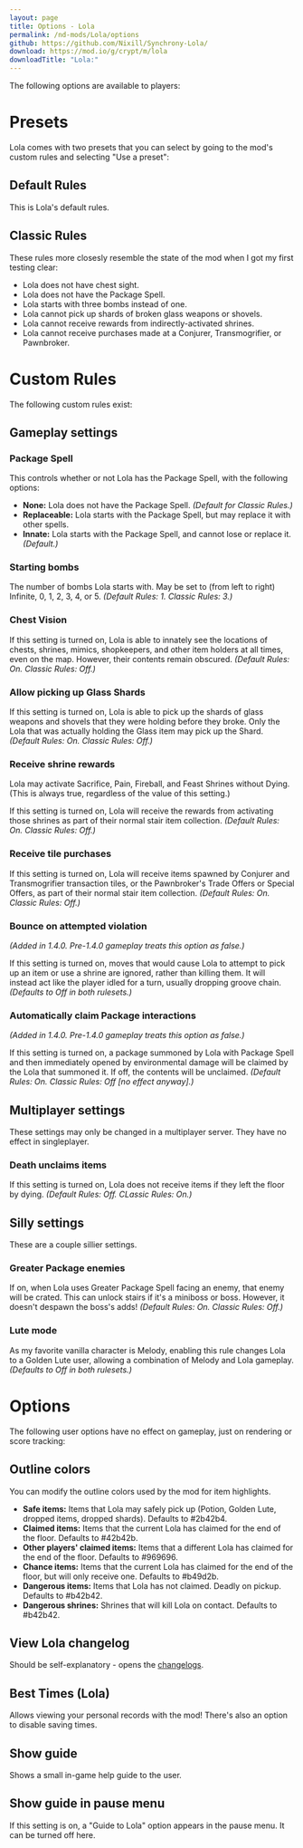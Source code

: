 ```yaml
---
layout: page
title: Options - Lola
permalink: /nd-mods/Lola/options
github: https://github.com/Nixill/Synchrony-Lola/
download: https://mod.io/g/crypt/m/lola
downloadTitle: "Lola:"
---
```


The following options are available to players:

# Presets
Lola comes with two presets that you can select by going to the mod's custom rules and selecting "Use a preset":

## Default Rules
This is Lola's default rules.

## Classic Rules
These rules more closesly resemble the state of the mod when I got my first testing clear:
- Lola does not have chest sight.
- Lola does not have the Package Spell.
- Lola starts with three bombs instead of one.
- Lola cannot pick up shards of broken glass weapons or shovels.
- Lola cannot receive rewards from indirectly-activated shrines.
- Lola cannot receive purchases made at a Conjurer, Transmogrifier, or Pawnbroker.

# Custom Rules
The following custom rules exist:

## Gameplay settings
### Package Spell
This controls whether or not Lola has the Package Spell, with the following options:
- **None:** Lola does not have the Package Spell. *(Default for Classic Rules.)*
- **Replaceable:** Lola starts with the Package Spell, but may replace it with other spells.
- **Innate:** Lola starts with the Package Spell, and cannot lose or replace it. *(Default.)*

### Starting bombs
The number of bombs Lola starts with. May be set to (from left to right) Infinite, 0, 1, 2, 3, 4, or 5. *(Default Rules: 1. Classic Rules: 3.)*

### Chest Vision
If this setting is turned on, Lola is able to innately see the locations of chests, shrines, mimics, shopkeepers, and other item holders at all times, even on the map. However, their contents remain obscured. *(Default Rules: On. Classic Rules: Off.)*

### Allow picking up Glass Shards
If this setting is turned on, Lola is able to pick up the shards of glass weapons and shovels that they were holding before they broke. Only the Lola that was actually holding the Glass item may pick up the Shard. *(Default Rules: On. Classic Rules: Off.)*

### Receive shrine rewards
Lola may activate Sacrifice, Pain, Fireball, and Feast Shrines without Dying. (This is always true, regardless of the value of this setting.)

If this setting is turned on, Lola will receive the rewards from activating those shrines as part of their normal stair item collection. *(Default Rules: On. Classic Rules: Off.)*

### Receive tile purchases
If this setting is turned on, Lola will receive items spawned by Conjurer and Transmogrifier transaction tiles, or the Pawnbroker's Trade Offers or Special Offers, as part of their normal stair item collection. *(Default Rules: On. Classic Rules: Off.)*

### Bounce on attempted violation
*(Added in 1.4.0. Pre-1.4.0 gameplay treats this option as false.)*

If this setting is turned on, moves that would cause Lola to attempt to pick up an item or use a shrine are ignored, rather than killing them. It will instead act like the player idled for a turn, usually dropping groove chain. *(Defaults to Off in both rulesets.)*

### Automatically claim Package interactions
*(Added in 1.4.0. Pre-1.4.0 gameplay treats this option as false.)*

If this setting is turned on, a package summoned by Lola with Package Spell and then immediately opened by environmental damage will be claimed by the Lola that summoned it. If off, the contents will be unclaimed. *(Default Rules: On. Classic Rules: Off [no effect anyway].)*

## Multiplayer settings
These settings may only be changed in a multiplayer server. They have no effect in singleplayer.

### Death unclaims items
If this setting is turned on, Lola does not receive items if they left the floor by dying. *(Default Rules: Off. CLassic Rules: On.)*

## Silly settings
These are a couple sillier settings.

### Greater Package enemies
If on, when Lola uses Greater Package Spell facing an enemy, that enemy will be crated. This can unlock stairs if it's a miniboss or boss. However, it doesn't despawn the boss's adds! *(Default Rules: On. Classic Rules: Off.)*

### Lute mode
As my favorite vanilla character is Melody, enabling this rule changes Lola to a Golden Lute user, allowing a combination of Melody and Lola gameplay. *(Defaults to Off in both rulesets.)*

# Options
The following user options have no effect on gameplay, just on rendering or score tracking:

## Outline colors
You can modify the outline colors used by the mod for item highlights.
- **Safe items:** Items that Lola may safely pick up (Potion, Golden Lute, dropped items, dropped shards). Defaults to #2b42b4.
- **Claimed items:** Items that the current Lola has claimed for the end of the floor. Defaults to #42b42b.
- **Other players' claimed items:** Items that a different Lola has claimed for the end of the floor. Defaults to #969696.
- **Chance items:** Items that the current Lola has claimed for the end of the floor, but will only receive one. Defaults to #b49d2b.
- **Dangerous items:** Items that Lola has not claimed. Deadly on pickup. Defaults to #b42b42.
- **Dangerous shrines:** Shrines that will kill Lola on contact. Defaults to #b42b42.

## View Lola changelog
Should be self-explanatory - opens the [changelogs](changelogs.md).

## Best Times (Lola)
Allows viewing your personal records with the mod! There's also an option to disable saving times.

## Show guide
Shows a small in-game help guide to the user.

## Show guide in pause menu
If this setting is on, a "Guide to Lola" option appears in the pause menu. It can be turned off here.